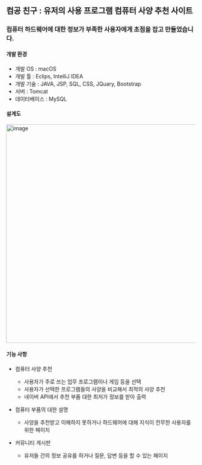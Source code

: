 ## 컴공 친구 : 유저의 사용 프로그램 컴퓨터 사양 추천 사이트
### 컴퓨터 하드웨어에 대한 정보가 부족한 사용자에게 초점을 잡고 만들었습니다.

#### 개발 환경
* 개발 OS : macOS
* 개발 툴 : Eclips, IntelliJ IDEA
* 개발 기술 : JAVA, JSP, SQL, CSS, JQuary, Bootstrap 
* 서버 : Tomcat
* 데이터베이스 : MySQL
#### 설계도
<img width="580" alt="image" src="https://user-images.githubusercontent.com/101164731/211601800-4d347083-7d6d-4b7c-b8b5-1a0ff9f2f864.png">

#### 기능 사항

* 컴퓨터 사양 추천
  * 사용자가 주로 쓰는 업무 프로그램이나 게임 등을 선택
  * 사용자가 선택한 프로그램들의 사양을 비교해서 최적의 사양 추천
  * 네이버 API에서 추천 부품 대한 최저가 정보를 받아 출력

* 컴퓨터 부품의 대한 설명
  * 사양을 추천받고 이해하지 못하거나 하드웨어에 대해 지식이 전무한 사용자를 위한 페이지



* 커뮤니티 게시판
  * 유저들 간의 정보 공유를 하거나 질문, 답변 등을 할 수 있는 페이지


